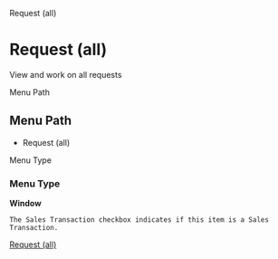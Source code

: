 
Request (all)
# Request (all)


View and work on all requests

Menu Path
## Menu Path



- Request (all)

Menu Type
### Menu Type

**Window**

```
The Sales Transaction checkbox indicates if this item is a Sales Transaction.
```

[Request (all)](../../functional-guide/window/window-request-all.md)